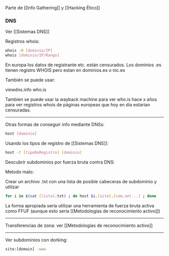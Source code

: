 
Parte de [[Info Gathering]] y [[Hacking Ético]]
### DNS

Ver [[Sistemas DNS]]

Registros whois:

``` bash
whois -H [dominio/IP]
whois [dominio/IP/Rango]
```

En europa los datos de registrante etc. están censurados.
Los dominios .es tienen registro WHOIS pero estan en dominios.es o nic.es

También se puede usar:

viewdns.info
who.is

Tambien se puede usar la wayback machine para ver who.is hace x años para ver registros whois de páginas europeas que hoy en dia estarian censuradas.

---

Otras formas de conseguir info mediante DNSs:

``` bash
host [dominio]
```

Usando los tipos de registro de [[Sistemas DNS]]:

``` bash
host -t [tipoDeRegistro] [dominio]
```

Descubrir subdominios por fuerza bruta contra DNS:

Metodo malo:

Crear un archivo .txt con una lista de posible cabeceras de subdominio y utilizar

``` bash
for i in $(cat [lista].txt) ; do host $i.[site].[com,net...] ; done
```

La forma apropiada sería utilizar una herramienta de fuerza bruta activa como FFUF (aunque esto sería [[Metodologías de reconocimiento activo]]) 

---

Transferencias de zona: ver [[Metodologías de reconocimiento activo]]

---
Ver subdominios con dorking:

``` bash
site:[domain] -www
```

